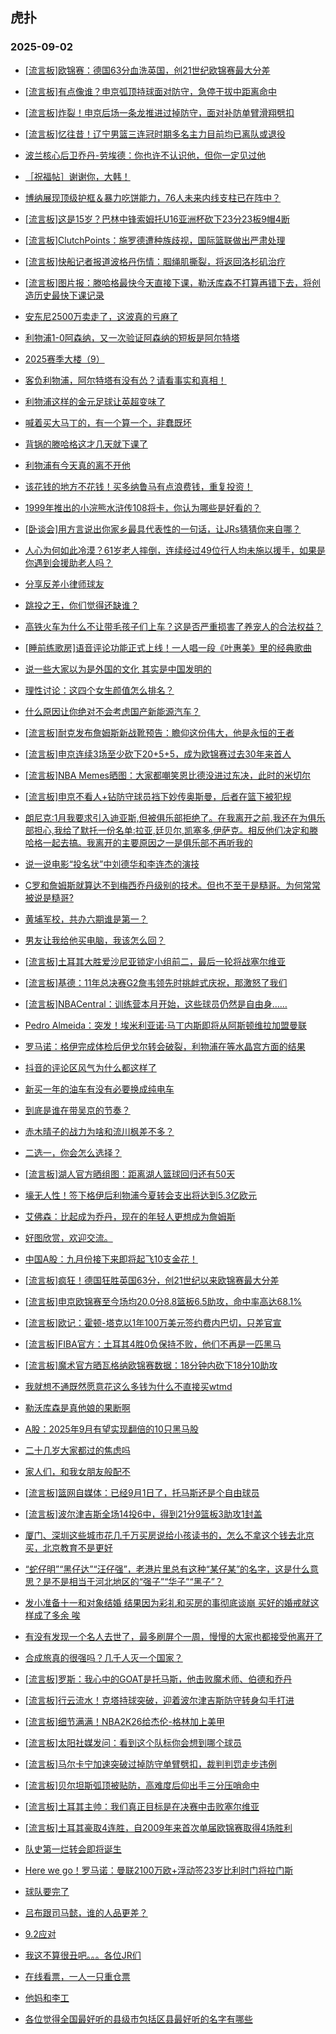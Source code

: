 ## 虎扑 
### 2025-09-02

+ [[流言板]欧锦赛：德国63分血洗英国，创21世纪欧锦赛最大分差](https://bbs.hupu.com/634664647.html)

+ [[流言板]有点像谁？申京弧顶持球面对防守，急停干拔中距离命中](https://bbs.hupu.com/634662693.html)

+ [[流言板]炸裂！申京后场一条龙推进过掉防守，面对补防单臂滑翔劈扣](https://bbs.hupu.com/634662939.html)

+ [[流言板]忆往昔！辽宁男篮三连冠时期多名主力目前均已离队或退役](https://bbs.hupu.com/634660838.html)

+ [波兰核心后卫乔丹-劳埃德：你也许不认识他，但你一定见过他](https://bbs.hupu.com/634661000.html)

+ [［祝福帖］谢谢你，大韩！](https://bbs.hupu.com/634660780.html)

+ [博纳展现顶级护框＆暴力吃饼能力，76人未来内线支柱已在阵中？](https://bbs.hupu.com/634663373.html)

+ [[流言板]这是15岁？巴林中锋索姆托U16亚洲杯砍下23分23板9帽4断](https://bbs.hupu.com/634661203.html)

+ [[流言板]ClutchPoints：施罗德遭种族歧视，国际篮联做出严肃处理](https://bbs.hupu.com/634661501.html)

+ [[流言板]快船记者报道波格丹伤情：腘绳肌撕裂，将返回洛杉矶治疗](https://bbs.hupu.com/634661680.html)

+ [[流言板]图片报：滕哈格最快今天直接下课，勒沃库森不打算再错下去，将创造历史最快下课记录](https://bbs.hupu.com/634658449.html)

+ [安东尼2500万卖走了，这波真的亏麻了](https://bbs.hupu.com/634657470.html)

+ [利物浦1-0阿森纳，又一次验证阿森纳的短板是阿尔特塔](https://bbs.hupu.com/634659971.html)

+ [2025赛季大楼（9）](https://bbs.hupu.com/634657051.html)

+ [客负利物浦，阿尔特塔有没有怂？请看事实和真相！](https://bbs.hupu.com/634660816.html)

+ [利物浦这样的金元足球让英超变味了](https://bbs.hupu.com/634658342.html)

+ [喊着买大马丁的，有一个算一个，非蠢既坏](https://bbs.hupu.com/634657401.html)

+ [背锅的滕哈格这才几天就下课了](https://bbs.hupu.com/634660231.html)

+ [利物浦有今天真的离不开他](https://bbs.hupu.com/634664489.html)

+ [该花钱的地方不花钱！买多纳鲁马有点浪费钱，重复投资！](https://bbs.hupu.com/634660977.html)

+ [1999年推出的小浣熊水浒传108将卡，你认为哪些是好看的？](https://bbs.hupu.com/634660691.html)

+ [[卧谈会]用方言说出你家乡最具代表性的一句话，让JRs猜猜你来自哪？](https://bbs.hupu.com/634662092.html)

+ [人心为何如此冷漠？61岁老人摔倒，连续经过49位行人均未施以援手，如果是你遇到会援助老人吗？](https://bbs.hupu.com/634660901.html)

+ [分享反差小律师球友](https://bbs.hupu.com/634664295.html)

+ [跳投之王，你们觉得还缺谁？](https://bbs.hupu.com/634661882.html)

+ [高铁火车为什么不让带毛孩子们上车？这是否严重损害了养宠人的合法权益？](https://bbs.hupu.com/634661438.html)

+ [[睡前练歌房]语音评论功能正式上线！一人唱一段《叶惠美》里的经典歌曲](https://bbs.hupu.com/634660941.html)

+ [说一些大家以为是外国的文化 其实是中国发明的](https://bbs.hupu.com/634660748.html)

+ [理性讨论：这四个女生颜值怎么排名？](https://bbs.hupu.com/634663452.html)

+ [什么原因让你绝对不会考虑国产新能源汽车？](https://bbs.hupu.com/634661407.html)

+ [[流言板]耐克发布詹姆斯新战靴预告：瞻仰这份伟大，他是永恒的王者](https://bbs.hupu.com/634664691.html)

+ [[流言板]申京连续3场至少砍下20+5+5，成为欧锦赛过去30年来首人](https://bbs.hupu.com/634663914.html)

+ [[流言板]NBA Memes晒图：大家都嘲笑恩比德没进过东决，此时的米切尔](https://bbs.hupu.com/634662603.html)

+ [[流言板]申京不看人+钻防守球员裆下妙传奥斯曼，后者在篮下被犯规](https://bbs.hupu.com/634661879.html)

+ [朗尼克:1月我要求引入迪亚斯,但被俱乐部拒绝了。在我离开之前,我还在为俱乐部担心,我给了默托一份名单:拉亚,廷贝尔,凯塞多,伊萨克。相反他们决定和滕哈格一起去搞。我离开的主要原因之一是俱乐部不再听我的](https://bbs.hupu.com/634663677.html)

+ [说一说电影“投名状”中刘德华和李连杰的演技](https://bbs.hupu.com/634662481.html)

+ [C罗和詹姆斯就算达不到梅西乔丹级别的技术。但也不至于是糙哥。为何常常被说是糙哥?](https://bbs.hupu.com/634661600.html)

+ [黄埔军校，共办六期谁是第一？](https://bbs.hupu.com/634661729.html)

+ [男友让我给他买电脑，我该怎么回？](https://bbs.hupu.com/634663218.html)

+ [[流言板]土耳其大胜爱沙尼亚锁定小组前二，最后一轮将战塞尔维亚](https://bbs.hupu.com/634663390.html)

+ [[流言板]基德：11年总决赛G2詹韦领先时挑衅式庆祝，那激怒了我们](https://bbs.hupu.com/634663472.html)

+ [[流言板]NBACentral：训练营本月开始，这些球员仍然是自由身……](https://bbs.hupu.com/634664986.html)

+ [Pedro Almeida：突发！埃米利亚诺·马丁内斯即将从阿斯顿维拉加盟曼联](https://bbs.hupu.com/634658723.html)

+ [罗马诺：格伊完成体检后伊戈尔转会破裂，利物浦在等水晶宫方面的结果](https://bbs.hupu.com/634664928.html)

+ [抖音的评论区风气为什么都这样了](https://bbs.hupu.com/634662785.html)

+ [新买一年的油车有没有必要换成纯电车](https://bbs.hupu.com/634664362.html)

+ [到底是谁在带吴京的节奏？](https://bbs.hupu.com/634663878.html)

+ [赤木晴子的战力为啥和流川枫差不多？](https://bbs.hupu.com/634662036.html)

+ [二选一，你会怎么选择？](https://bbs.hupu.com/634664639.html)

+ [[流言板]湖人官方晒组图：距离湖人篮球回归还有50天](https://bbs.hupu.com/634665266.html)

+ [壕无人性！签下格伊后利物浦今夏转会支出将达到5.3亿欧元](https://bbs.hupu.com/634664081.html)

+ [艾佛森：比起成为乔丹，现在的年轻人更想成为詹姆斯](https://bbs.hupu.com/634665295.html)

+ [好图欣赏，欢迎交流。](https://bbs.hupu.com/634665043.html)

+ [中国A股：九月份接下来即将起飞10支金花！](https://bbs.hupu.com/634663979.html)

+ [[流言板]疯狂！德国狂胜英国63分，创21世纪以来欧锦赛最大分差](https://bbs.hupu.com/634664961.html)

+ [[流言板]申京欧锦赛至今场均20.0分8.8篮板6.5助攻，命中率高达68.1%](https://bbs.hupu.com/634664830.html)

+ [[流言板]欧记：霍顿-塔克以1年100万美元签约费内巴切，只差官宣](https://bbs.hupu.com/634664496.html)

+ [[流言板]FIBA官方：土耳其4胜0负保持不败，他们不再是一匹黑马](https://bbs.hupu.com/634665083.html)

+ [[流言板]魔术官方晒瓦格纳欧锦赛数据：18分钟内砍下18分10助攻](https://bbs.hupu.com/634665308.html)

+ [我就想不通既然愿意花这么多钱为什么不直接买wtmd](https://bbs.hupu.com/634664977.html)

+ [勒沃库森是真他娘的果断啊](https://bbs.hupu.com/634660376.html)

+ [A股：2025年9月有望实现翻倍的10只黑马股](https://bbs.hupu.com/634664433.html)

+ [二十几岁大家都过的焦虑吗](https://bbs.hupu.com/634665165.html)

+ [家人们，和我女朋友般配不](https://bbs.hupu.com/634664587.html)

+ [[流言板]篮网自媒体：已经9月1日了，托马斯还是个自由球员](https://bbs.hupu.com/634664552.html)

+ [[流言板]波尔津吉斯全场14投6中，得到21分9篮板3助攻1封盖](https://bbs.hupu.com/634665686.html)

+ [厦门、深圳这些城市花几千万买房说给小孩读书的，怎么不拿这个钱去北京买，北京教育不是更好](https://bbs.hupu.com/634664653.html)

+ [“蛇仔明”“黑仔达”“汪仔强”，老港片里总有这种“某仔某”的名字，这是什么意思？是不是相当于河北地区的“强子”“华子”“黑子”？](https://bbs.hupu.com/634665628.html)

+ [发小准备十一和对象结婚 结果因为彩礼和买房的事彻底谈崩 买好的婚戒就这样成了多余 唉](https://bbs.hupu.com/634665338.html)

+ [有没有发现一个名人去世了，最多刷屏个一周，慢慢的大家也都接受他离开了](https://bbs.hupu.com/634665079.html)

+ [合成旅真的很强吗？几千人灭一个国家？](https://bbs.hupu.com/634666256.html)

+ [[流言板]罗斯：我心中的GOAT是托马斯，他击败魔术师、伯德和乔丹](https://bbs.hupu.com/634666325.html)

+ [[流言板]行云流水！克塔持球突破，迎着波尔津吉斯防守转身勾手打进](https://bbs.hupu.com/634665344.html)

+ [[流言板]细节满满！NBA2K26给杰伦-格林加上美甲](https://bbs.hupu.com/634666338.html)

+ [[流言板]太阳社媒发问：看到这个队标你会想到哪个球员](https://bbs.hupu.com/634666317.html)

+ [[流言板]马尔卡宁加速突破过掉防守单臂劈扣，裁判判罚走步违例](https://bbs.hupu.com/634666187.html)

+ [[流言板]贝尔坦斯弧顶被贴防，高难度后仰出手三分压哨命中](https://bbs.hupu.com/634665654.html)

+ [[流言板]土耳其主帅：我们真正目标是在决赛中击败塞尔维亚](https://bbs.hupu.com/634666404.html)

+ [[流言板]土耳其豪取4连胜，自2009年来首次单届欧锦赛取得4场胜利](https://bbs.hupu.com/634666267.html)

+ [队史第一烂转会即将诞生](https://bbs.hupu.com/634661051.html)

+ [Here we go！罗马诺：曼联2100万欧+浮动签23岁比利时门将拉门斯](https://bbs.hupu.com/634661268.html)

+ [球队要完了](https://bbs.hupu.com/634665462.html)

+ [吕布跟司马懿，谁的人品更差？](https://bbs.hupu.com/634665506.html)

+ [9.2应对](https://bbs.hupu.com/634665532.html)

+ [我这不算很丑吧。。。各位JR们](https://bbs.hupu.com/634665414.html)

+ [在线看票，一人一只重仓票](https://bbs.hupu.com/634665845.html)

+ [他妈和李工](https://bbs.hupu.com/634665941.html)

+ [各位觉得全国最好听的县级市包括区县最好听的名字有哪些](https://bbs.hupu.com/634666128.html)

